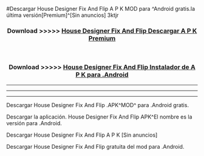 #Descargar House Designer Fix And Flip  A P K MOD para ^Android gratis.la última versión[Premium]^[Sin anuncios] 3ktjr



<div align="center">
<h3>Download >>>>> <a href="https://es-web.web.app/?es= House Designer Fix And Flip ">House Designer Fix And Flip  Descargar A P K Premium</a></h3><br>

<h3>Download >>>>> <a href="https://es-web.web.app/?es= House Designer Fix And Flip ">House Designer Fix And Flip  Instalador de A P K para .Android</a></h3>
</div>


----------------------------------------------------------

----------------------------------------------------------

----------------------------------------------------------

Descargar House Designer Fix And Flip  .APK^MOD^ para .Android gratis.

Descargar la aplicación. House Designer Fix And Flip  APK^El nombre es la versión para .Android.

Descargar House Designer Fix And Flip  A P K [Sin anuncios]

Descargar House Designer Fix And Flip  gratuita del mod para .Android.